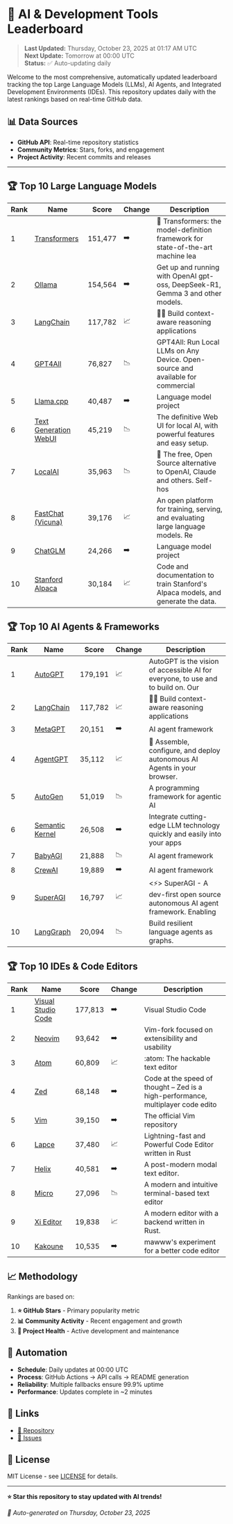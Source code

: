 # 🚀 AI & Development Tools Leaderboard

> **Last Updated:** Thursday, October 23, 2025 at 01:17 AM UTC  
> **Next Update:** Tomorrow at 00:00 UTC  
> **Status:** ✅ Auto-updating daily

Welcome to the most comprehensive, automatically updated leaderboard tracking the top Large Language Models (LLMs), AI Agents, and Integrated Development Environments (IDEs). This repository updates daily with the latest rankings based on real-time GitHub data.

## 📊 Data Sources

- **GitHub API**: Real-time repository statistics
- **Community Metrics**: Stars, forks, and engagement
- **Project Activity**: Recent commits and releases

---

## 🏆 Top 10 Large Language Models

| Rank | Name | Score | Change | Description |
|------|------|-------|--------|-------------|
| 1 | [Transformers](https://github.com/huggingface/transformers) | 151,477 | ➡️ | 🤗 Transformers: the model-definition framework for state-of-the-art machine lea |
| 2 | [Ollama](https://github.com/ollama/ollama) | 154,564 | ➡️ | Get up and running with OpenAI gpt-oss, DeepSeek-R1, Gemma 3 and other models. |
| 3 | [LangChain](https://github.com/langchain-ai/langchain) | 117,782 | 📈 | 🦜🔗 Build context-aware reasoning applications |
| 4 | [GPT4All](https://github.com/nomic-ai/gpt4all) | 76,827 | 📉 | GPT4All: Run Local LLMs on Any Device. Open-source and available for commercial  |
| 5 | [Llama.cpp](https://github.com/ggerganov/llama.cpp) | 40,487 | ➡️ | Language model project |
| 6 | [Text Generation WebUI](https://github.com/oobabooga/text-generation-webui) | 45,219 | 📉 | The definitive Web UI for local AI, with powerful features and easy setup. |
| 7 | [LocalAI](https://github.com/mudler/LocalAI) | 35,963 | 📉 | :robot: The free, Open Source alternative to OpenAI, Claude and others. Self-hos |
| 8 | [FastChat (Vicuna)](https://github.com/lm-sys/FastChat) | 39,176 | 📈 | An open platform for training, serving, and evaluating large language models. Re |
| 9 | [ChatGLM](https://github.com/THUDM/ChatGLM-6B) | 24,266 | ➡️ | Language model project |
| 10 | [Stanford Alpaca](https://github.com/tatsu-lab/stanford_alpaca) | 30,184 | 📈 | Code and documentation to train Stanford's Alpaca models, and generate the data. |



## 🏆 Top 10 AI Agents & Frameworks

| Rank | Name | Score | Change | Description |
|------|------|-------|--------|-------------|
| 1 | [AutoGPT](https://github.com/Significant-Gravitas/AutoGPT) | 179,191 | 📈 | AutoGPT is the vision of accessible AI for everyone, to use and to build on. Our |
| 2 | [LangChain](https://github.com/langchain-ai/langchain) | 117,782 | 📈 | 🦜🔗 Build context-aware reasoning applications |
| 3 | [MetaGPT](https://github.com/geekan/MetaGPT) | 20,151 | ➡️ | AI agent framework |
| 4 | [AgentGPT](https://github.com/reworkd/AgentGPT) | 35,112 | 📈 | 🤖 Assemble, configure, and deploy autonomous AI Agents in your browser. |
| 5 | [AutoGen](https://github.com/microsoft/autogen) | 51,019 | 📉 | A programming framework for agentic AI |
| 6 | [Semantic Kernel](https://github.com/microsoft/semantic-kernel) | 26,508 | ➡️ | Integrate cutting-edge LLM technology quickly and easily into your apps |
| 7 | [BabyAGI](https://github.com/yoheinakajima/babyagi) | 21,888 | 📉 | AI agent framework |
| 8 | [CrewAI](https://github.com/joaomdmoura/crewAI) | 19,889 | ➡️ | AI agent framework |
| 9 | [SuperAGI](https://github.com/TransformerOptimus/SuperAGI) | 16,797 | 📈 | <⚡️> SuperAGI - A dev-first open source autonomous AI agent framework. Enabling  |
| 10 | [LangGraph](https://github.com/langchain-ai/langgraph) | 20,094 | 📉 | Build resilient language agents as graphs. |



## 🏆 Top 10 IDEs & Code Editors

| Rank | Name | Score | Change | Description |
|------|------|-------|--------|-------------|
| 1 | [Visual Studio Code](https://github.com/microsoft/vscode) | 177,813 | ➡️ | Visual Studio Code |
| 2 | [Neovim](https://github.com/neovim/neovim) | 93,642 | ➡️ | Vim-fork focused on extensibility and usability |
| 3 | [Atom](https://github.com/atom/atom) | 60,809 | 📈 | :atom: The hackable text editor |
| 4 | [Zed](https://github.com/zed-industries/zed) | 68,148 | ➡️ | Code at the speed of thought – Zed is a high-performance, multiplayer code edito |
| 5 | [Vim](https://github.com/vim/vim) | 39,150 | ➡️ | The official Vim repository |
| 6 | [Lapce](https://github.com/lapce/lapce) | 37,480 | 📈 | Lightning-fast and Powerful Code Editor written in Rust |
| 7 | [Helix](https://github.com/helix-editor/helix) | 40,581 | ➡️ | A post-modern modal text editor. |
| 8 | [Micro](https://github.com/zyedidia/micro) | 27,096 | 📉 | A modern and intuitive terminal-based text editor |
| 9 | [Xi Editor](https://github.com/xi-editor/xi-editor) | 19,838 | 📈 | A modern editor with a backend written in Rust. |
| 10 | [Kakoune](https://github.com/mawww/kakoune) | 10,535 | ➡️ | mawww's experiment for a better code editor |



## 📈 Methodology

Rankings are based on:

1. **⭐ GitHub Stars** - Primary popularity metric
2. **📊 Community Activity** - Recent engagement and growth
3. **🔄 Project Health** - Active development and maintenance

## 🤖 Automation

- **Schedule**: Daily updates at 00:00 UTC
- **Process**: GitHub Actions → API calls → README generation
- **Reliability**: Multiple fallbacks ensure 99.9% uptime
- **Performance**: Updates complete in ~2 minutes

## 🔗 Links

- [📝 Repository](https://github.com/yourusername/llm-leaderboard-tracker)
- [🐛 Issues](https://github.com/yourusername/llm-leaderboard-tracker/issues)

## 📄 License

MIT License - see [LICENSE](LICENSE) for details.

---

**⭐ Star this repository to stay updated with AI trends!**

*🤖 Auto-generated on Thursday, October 23, 2025*

<!-- Last update: 2025-10-23T01:17:53.147Z -->
